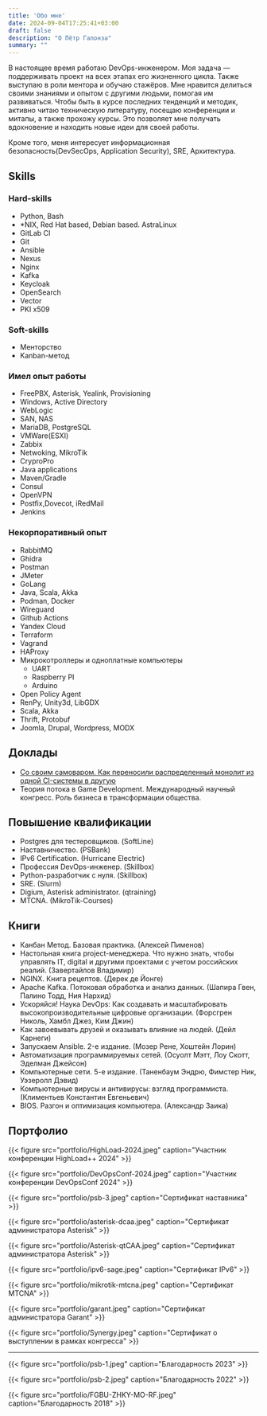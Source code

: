 ```yaml
---
title: 'Обо мне'
date: 2024-09-04T17:25:41+03:00
draft: false
description: "О Пётр Галонза"
summary: ""
---
```


В настоящее время работаю DevOps-инженером. Моя задача — поддерживать проект на всех этапах его жизненного цикла. Также выступаю в роли ментора и обучаю стажёров. Мне нравится делиться своими знаниями и опытом с другими людьми, помогая им развиваться. Чтобы быть в курсе последних тенденций и методик, активно читаю техническую литературу, посещаю конференции и митапы, а также прохожу курсы. Это позволяет мне получать вдохновение и находить новые идеи для своей работы.

Кроме того, меня интересует информационная безопасность(DevSecOps, Application Security), SRE, Архитектура.

## Skills

### Hard-skills

- Python, Bash
- *NIX, Red Hat based, Debian based. AstraLinux
- GitLab CI
- Git
- Ansible
- Nexus
- Nginx
- Kafka
- Keycloak
- OpenSearch
- Vector
- PKI x509

### Soft-skills

- Менторство
- Kanban-метод

### Имел опыт работы

- FreePBX, Asterisk, Yealink, Provisioning
- Windows, Active Directory
- WebLogic
- SAN, NAS
- MariaDB, PostgreSQL
- VMWare(ESXI)
- Zabbix
- Netwoking, MikroTik
- CryproPro
- Java applications
- Maven/Gradle
- Consul
- OpenVPN
- Postfix,Dovecot, iRedMail
- Jenkins

### Некорпоративный опыт

- RabbitMQ
- Ghidra
- Postman
- JMeter
- GoLang
- Java, Scala, Akka
- Podman, Docker
- Wireguard
- Github Actions
- Yandex Cloud
- Terraform
- Vagrand
- HAProxy
- Микрокотроллеры и одноплатные компьютеры
    - UART
    - Raspberry PI
    - Arduino
- Open Policy Agent
- RenPy, Unity3d, LibGDX
- Scala, Akka
- Thrift, Protobuf
- Joomla, Drupal, Wordpress, MODX

## Доклады

- [Со своим самоваром. Как переносили распределенный монолит из одной CI-системы в другую](https://rutube.ru/video/0753e70d163073e9d6c16b1bef8af9ee/)
- Теория потока в Game Development. Международный научный конгресс. Роль бизнеса в трансформации общества.

## Повышение квалификации

- Postgres для тестеровщиков. (SoftLine)
- Наставничество. (PSBank)
- IPv6 Certification. (Hurricane Electric)
- Профессия DevOps-инженер. (Skillbox)
- Python-разработчик с нуля. (Skillbox)
- SRE. (Slurm)
- Digium, Asterisk administrator. (qtraining)
- MTCNA. (MikroTik-Courses)

## Книги

- Канбан Метод. Базовая практика. (Алексей Пименов)
- Настольная книга project-менеджера. Что нужно знать, чтобы управлять IT, digital и другими проектами с учетом российских реалий. (Завертайлов Владимир)
- NGINX. Книга рецептов. (Дерек де Йонге)
- Apache Kafka. Потоковая обработка и анализ данных. (Шапира Гвен, Палино Тодд, Ния Нархид)
- Ускоряйся! Наука DevOps: Как создавать и масштабировать высокопроизводительные цифровые организации. (Форсгрен Николь, Хамбл Джез, Ким Джин)
- Как завоевывать друзей и оказывать влияние на людей. (Дейл Карнеги)
- Запускаем Ansible. 2-е издание. (Мозер Рене, Хоштейн Лорин)
- Автоматизация программируемых сетей. (Осуолт Мэтт, Лоу Скотт, Эделман Джейсон)
- Компьютерные сети. 5-е издание. (Таненбаум Эндрю, Фимстер Ник, Уэзеролл Дэвид)
- Компьютерные вирусы и антивирусы: взгляд программиста. (Климентьев Константин Евгеньевич)
- BIOS. Разгон и оптимизация компьютера. (Александр Заика)

## Портфолио

{{< figure
    src="portfolio/HighLoad-2024.jpeg"
    caption="Участник конференции HighLoad++ 2024"
    >}}

{{< figure
    src="portfolio/DevOpsConf-2024.jpeg"
    caption="Участник конференции DevOpsConf 2024"
    >}}

{{< figure
    src="portfolio/psb-3.jpeg"
    caption="Сертификат наставника"
    >}}

{{< figure
    src="portfolio/asterisk-dcaa.jpeg"
    caption="Сертификат администратора Asterisk"
    >}}

{{< figure
    src="portfolio/Asterisk-qtCAA.jpeg"
    caption="Сертификат администратора Asterisk"
    >}}

{{< figure
    src="portfolio/ipv6-sage.jpeg"
    caption="Сертификат IPv6"
    >}}

{{< figure
    src="portfolio/mikrotik-mtcna.jpeg"
    caption="Сертификат MTCNA"
    >}}

{{< figure
    src="portfolio/garant.jpeg"
    caption="Сертификат администратора Garant"
    >}}

{{< figure
    src="portfolio/Synergy.jpeg"
    caption="Сертификат о выступлении в рамках конгресса"
    >}}

---

{{< figure
    src="portfolio/psb-1.jpeg"
    caption="Благодарность 2023"
    >}}

{{< figure
    src="portfolio/psb-2.jpeg"
    caption="Благодарность 2022"
    >}}

{{< figure
    src="portfolio/FGBU-ZHKY-MO-RF.jpeg"
    caption="Благодарность 2018"
    >}}
